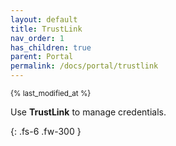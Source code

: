 ```yaml
---
layout: default
title: TrustLink
nav_order: 1
has_children: true
parent: Portal
permalink: /docs/portal/trustlink
---
```

<sub>{% last_modified_at %}</sub>

Use **TrustLink** to manage credentials.

{: .fs-6 .fw-300 }